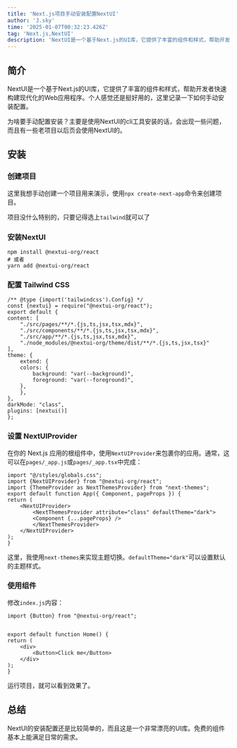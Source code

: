 ```yaml
---
title: 'Next.js项目手动安装配置NextUI'
author: 'J.sky'
time: '2025-01-07T00:32:23.426Z'
tag: 'Next.js,NextUI'
description: 'NextUI是一个基于Next.js的UI库，它提供了丰富的组件和样式，帮助开发者快速构建现代化的Web应用程序。个人感觉还是挺好用的，这里记录一下如何手动安装配置。'
---
```


## 简介

NextUI是一个基于Next.js的UI库，它提供了丰富的组件和样式，帮助开发者快速构建现代化的Web应用程序。个人感觉还是挺好用的，这里记录一下如何手动安装配置。

为啥要手动配置安装？主要是使用NextUI的cli工具安装的话，会出现一些问题，而且有一些老项目以后页会使用NextUI的。


## 安装

### 创建项目

这里我想手动创建一个项目用来演示，使用`npx create-next-app`命令来创建项目。

项目没什么特别的，只要记得选上`tailwind`就可以了

### 安装NextUI


    npm install @nextui-org/react
    # 或者
    yarn add @nextui-org/react


### 配置 Tailwind CSS

    /** @type {import('tailwindcss').Config} */
    const {nextui} = require("@nextui-org/react");
    export default {
    content: [
        "./src/pages/**/*.{js,ts,jsx,tsx,mdx}",
        "./src/components/**/*.{js,ts,jsx,tsx,mdx}",
        "./src/app/**/*.{js,ts,jsx,tsx,mdx}",
        "./node_modules/@nextui-org/theme/dist/**/*.{js,ts,jsx,tsx}"
    ],
    theme: {
        extend: {
        colors: {
            background: "var(--background)",
            foreground: "var(--foreground)",
        },
        },
    },
    darkMode: "class",
    plugins: [nextui()]
    };

### 设置 NextUIProvider

在你的 Next.js 应用的根组件中，使用`NextUIProvider`来包裹你的应用。通常，这可以在`pages/_app.js`或`pages/_app.tsx`中完成：

    import "@/styles/globals.css";
    import {NextUIProvider} from "@nextui-org/react";
    import {ThemeProvider as NextThemesProvider} from "next-themes";
    export default function App({ Component, pageProps }) {
    return (
        <NextUIProvider>
            <NextThemesProvider attribute="class" defaultTheme="dark">
            <Component {...pageProps} />
            </NextThemesProvider>
        </NextUIProvider>
    );
    }


这里，我使用`next-themes`来实现主题切换。`defaultTheme="dark"`可以设置默认的主题样式。


### 使用组件

修改`index.js`内容：


    import {Button} from "@nextui-org/react";


    export default function Home() {
    return (
        <div>
            <Button>Click me</Button>
        </div>
    );
    }


运行项目，就可以看到效果了。

## 总结

NextUI的安装配置还是比较简单的，而且这是一个非常漂亮的UI库。免费的组件基本上能满足日常的需求。